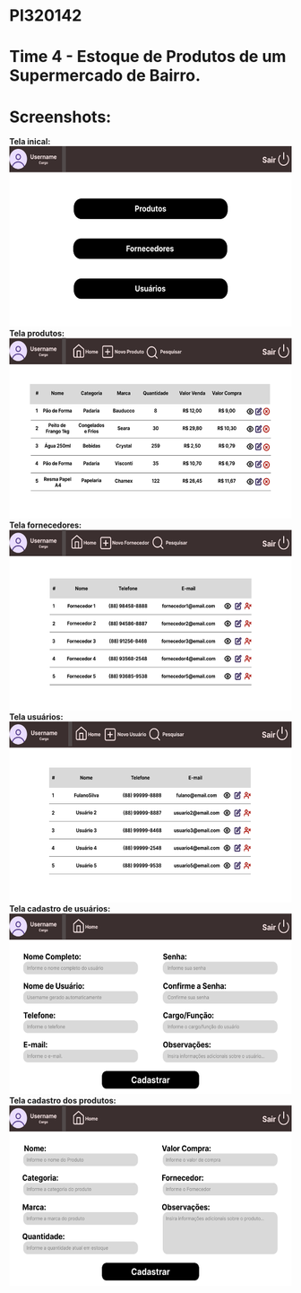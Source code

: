 # PI320142
# Time 4 - Estoque de Produtos de um Supermercado de Bairro.
# Screenshots:
<strong>Tela inical:</strong><br>
<img src="/Screenshots/tela_inicial.png" height="322px" width="572px" margin="center">
<br><strong>Tela produtos:</strong><br>
<img src="/Screenshots/tela_produtos.png" height="322px" width="572px">
<br><strong>Tela fornecedores:</strong><br>
<img src="/Screenshots/tela_fornecedores.png" height="322px" width="572px">
<br><strong>Tela usuários:</strong><br>
<img src="/Screenshots/tela_usuarios.png" height="322px" width="572px">
<br><strong>Tela cadastro de usuários:</strong><br>
<img src="/Screenshots/tela_cadastrar_usuario.png" height="322px" width="572px">
<br><strong>Tela cadastro dos produtos:</strong><br>
<img src="/Screenshots/tela_cadastrar_produto.png" height="322px" width="572px">

